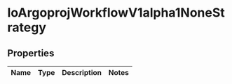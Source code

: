 
# IoArgoprojWorkflowV1alpha1NoneStrategy

## Properties
Name | Type | Description | Notes
------------ | ------------- | ------------- | -------------



